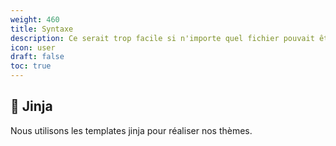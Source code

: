 ```yaml
---
weight: 460
title: Syntaxe
description: Ce serait trop facile si n'importe quel fichier pouvait être un thème Devloweb... Regardons ensemble la syntaxe des thèmes
icon: user
draft: false
toc: true
---
```

## 🐫 Jinja
Nous utilisons les templates jinja pour réaliser nos thèmes. 